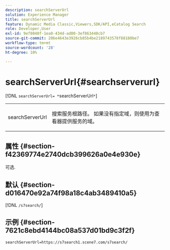 ```yaml
---
description: searchServerUrl
solution: Experience Manager
title: searchServerUrl
feature: Dynamic Media Classic,Viewers,SDK/API,eCatalog Search
role: Developer,User
exl-id: 9ef8040f-1ea0-434d-ad00-3ef863448cb7
source-git-commit: 206e4643e3926cb85b4be2189743578f88180be7
workflow-type: tm+mt
source-wordcount: '28'
ht-degree: 10%

---
```


# searchServerUrl{#searchserverurl}

[!DNL `searchServerUrl= *`searchServerUrl`*`]

<table id="table_9B98C97485DD4DEB8A6ECBCE8DF6B886"> 
 <tbody> 
  <tr> 
   <td colname="col1"> <p> <span class="codeph"><span class="varname"> searchServerUrl</span> </span> </p> </td> 
   <td colname="col2"> <p> 搜索服务根路径。 如果没有指定域，则使用为查看器提供服务的域。 </p> </td> 
  </tr> 
 </tbody> 
</table>

## 属性 {#section-f42369774e2740dcb399626a0e4e930e}

可选.

## 默认 {#section-d016470e92a74f98a18c4ab3489410a5}

[!DNL `/s7search/`]

## 示例 {#section-7621c8ebd4144bc08a537d01bd9c3f2f}

```
searchServerUrl=https://s7search1.scene7.com/s7search/
```
